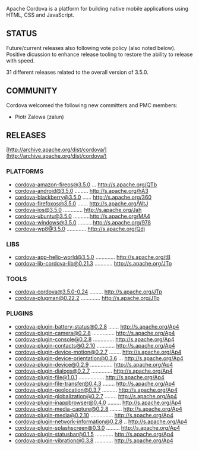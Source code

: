 Apache Cordova is a platform for building native mobile applications using HTML, CSS and JavaScript.

## STATUS

Future/current releases also following vote policy (also noted below). Positive dicussion to enhance release tooling to restore the ability to release with speed.

31 different releases related to the overall version of 3.5.0.

## COMMUNITY

Cordova welcomed the following new committers and PMC members:

- Piotr Zalewa (zalun)

## RELEASES

[http://archive.apache.org/dist/cordova/](http://archive.apache.org/dist/cordova/)

### PLATFORMS
  
- cordova-amazon-fireos@3.5.0 ... http://s.apache.org/QTb
- cordova-android@3.5.0 ......... http://s.apache.org/hA3
- cordova-blackberry@3.5.0 ...... http://s.apache.org/360
- cordova-firefoxos@3.5.0 ....... http://s.apache.org/WtJ
- cordova-ios@3.5.0 ............. http://s.apache.org/Jah
- cordova-ubuntu@3.5.0 ...........http://s.apache.org/MA4
- cordova-windows@3.5.0 ..........http://s.apache.org/978
- cordova-wp8@3.5.0 ............. http://s.apache.org/Qdj

### LIBS

- cordova-app-hello-world@3.5.0 ............. http://s.apache.org/tB
- cordova-lib-cordova-lib@0.21.3 ............ http://s.apache.org/JTp
  
### TOOLS

- cordova-cordova@3.5.0-0.24 ......... http://s.apache.org/JTp
- cordova-plugman@0.22.2 ............. http://s.apache.org/JTp

### PLUGINS

- cordova-plugin-battery-status@0.2.8 ....... http://s.apache.org/Ap4
- cordova-plugin-camera@0.2.8 ............... http://s.apache.org/Ap4
- cordova-plugin-console@0.2.8 .............. http://s.apache.org/Ap4
- cordova-plugin-contacts@0.2.10 ............ http://s.apache.org/Ap4
- cordova-plugin-device-motion@0.2.7 ........ http://s.apache.org/Ap4
- cordova-plugin-device-orientation@0.3.6 ... http://s.apache.org/Ap4
- cordova-plugin-device@0.2.9 ............... http://s.apache.org/Ap4
- cordova-plugin-dialogs@0.2.7 .............. http://s.apache.org/Ap4
- cordova-plugin-file@1.0.1 ................. http://s.apache.org/Ap4
- cordova-plugin-file-transfer@0.4.3 ........ http://s.apache.org/Ap4
- cordova-plugin-geolocation@0.3.7 .......... http://s.apache.org/Ap4
- cordova-plugin-globalization@0.2.7 ........ http://s.apache.org/Ap4
- cordova-plugin-inappbrowser@0.4.0 ......... http://s.apache.org/Ap4
- cordova-plugin-media-capture@0.2.8 ........ http://s.apache.org/Ap4
- cordova-plugin-media@0.2.10 ............... http://s.apache.org/Ap4
- cordova-plugin-network-information@0.2.8 .. http://s.apache.org/Ap4
- cordova-plugin-splashscreen@0.3.0 ......... http://s.apache.org/Ap4
- cordova-plugin-statusbar@0.1.5 ............ http://s.apache.org/Ap4
- cordova-plugin-vibration@0.3.8 ............ http://s.apache.org/Ap4
